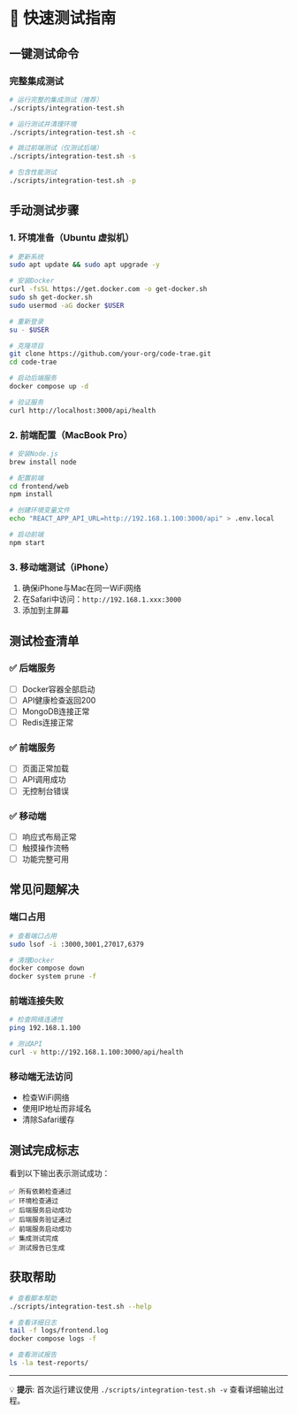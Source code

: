 # 🚀 快速测试指南

## 一键测试命令

### 完整集成测试
```bash
# 运行完整的集成测试（推荐）
./scripts/integration-test.sh

# 运行测试并清理环境
./scripts/integration-test.sh -c

# 跳过前端测试（仅测试后端）
./scripts/integration-test.sh -s

# 包含性能测试
./scripts/integration-test.sh -p
```

## 手动测试步骤

### 1. 环境准备（Ubuntu 虚拟机）

```bash
# 更新系统
sudo apt update && sudo apt upgrade -y

# 安装Docker
curl -fsSL https://get.docker.com -o get-docker.sh
sudo sh get-docker.sh
sudo usermod -aG docker $USER

# 重新登录
su - $USER

# 克隆项目
git clone https://github.com/your-org/code-trae.git
cd code-trae

# 启动后端服务
docker compose up -d

# 验证服务
curl http://localhost:3000/api/health
```

### 2. 前端配置（MacBook Pro）

```bash
# 安装Node.js
brew install node

# 配置前端
cd frontend/web
npm install

# 创建环境变量文件
echo "REACT_APP_API_URL=http://192.168.1.100:3000/api" > .env.local

# 启动前端
npm start
```

### 3. 移动端测试（iPhone）

1. 确保iPhone与Mac在同一WiFi网络
2. 在Safari中访问：`http://192.168.1.xxx:3000`
3. 添加到主屏幕

## 测试检查清单

### ✅ 后端服务
- [ ] Docker容器全部启动
- [ ] API健康检查返回200
- [ ] MongoDB连接正常
- [ ] Redis连接正常

### ✅ 前端服务
- [ ] 页面正常加载
- [ ] API调用成功
- [ ] 无控制台错误

### ✅ 移动端
- [ ] 响应式布局正常
- [ ] 触摸操作流畅
- [ ] 功能完整可用

## 常见问题解决

### 端口占用
```bash
# 查看端口占用
sudo lsof -i :3000,3001,27017,6379

# 清理Docker
docker compose down
docker system prune -f
```

### 前端连接失败
```bash
# 检查网络连通性
ping 192.168.1.100

# 测试API
curl -v http://192.168.1.100:3000/api/health
```

### 移动端无法访问
- 检查WiFi网络
- 使用IP地址而非域名
- 清除Safari缓存

## 测试完成标志

看到以下输出表示测试成功：

```
✅ 所有依赖检查通过
✅ 环境检查通过
✅ 后端服务启动成功
✅ 后端服务验证通过
✅ 前端服务启动成功
✅ 集成测试完成
✅ 测试报告已生成
```

## 获取帮助

```bash
# 查看脚本帮助
./scripts/integration-test.sh --help

# 查看详细日志
tail -f logs/frontend.log
docker compose logs -f

# 查看测试报告
ls -la test-reports/
```

---

💡 **提示**: 首次运行建议使用 `./scripts/integration-test.sh -v` 查看详细输出过程。 